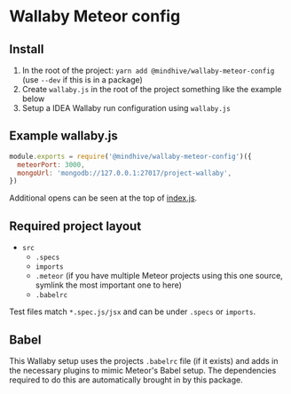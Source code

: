 # Wallaby Meteor config

## Install

1. In the root of the project: `yarn add @mindhive/wallaby-meteor-config` (use `--dev` if this is in a package)
2. Create `wallaby.js` in the root of the project something like the example below
3. Setup a IDEA Wallaby run configuration using `wallaby.js`

## Example wallaby.js

````js
module.exports = require('@mindhive/wallaby-meteor-config')({
  meteorPort: 3000,
  mongoUrl: 'mongodb://127.0.0.1:27017/project-wallaby',
})
````

Additional opens can be seen at the top of [index.js](https://github.com/mindhivenz/wallaby-meteor-config/blob/master/index.js).

## Required project layout

- `src`
  - `.specs`
  - `imports`
  - `.meteor` (if you have multiple Meteor projects using this one source, 
  		symlink the most important one to here)
  - `.babelrc`

Test files match `*.spec.js/jsx` and can be under `.specs` or `imports`.

## Babel

This Wallaby setup uses the projects `.babelrc` file (if it exists)
and adds in the necessary plugins to mimic Meteor's Babel setup.
The dependencies required to do this are automatically brought
in by this package.
